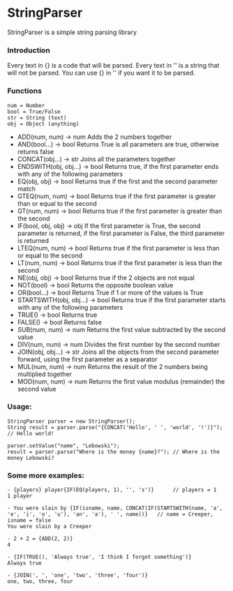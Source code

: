 # StringParser 
StringParser is a simple string parsing library

### Introduction

Every text in {} is a code that will be parsed. 
Every text in '' is a string that will not be parsed. 
You can use {} in '' if you want it to be parsed. 

### Functions
```
num = Number
bool = True/False
str = String (text)
obj = Object (anything)
```


- ADD(num, num) -> num   Adds the 2 numbers together
- AND(bool...) -> bool   Returns True is all parameters are true, otherwise returns false
- CONCAT(obj...) -> str   Joins all the parameters together
- ENDSWITH(obj, obj...) -> bool   Returns true, if the first parameter ends with any of the following parameters
- EQ(obj, obj) -> bool   Returns true if the first and the second parameter match
- GTEQ(num, num) -> bool   Returns true if the first parameter is greater than or equal to the second
- GT(num, num) -> bool   Returns true if the first parameter is greater than the second
- IF(bool, obj, obj) -> obj   If the first parameter is True, the second parameter is returned, if the first parameter is False, the third parameter is returned
- LTEQ(num, num) -> bool   Returns true if the first parameter is less than or equal to the second
- LT(num, num) -> bool   Returns true if the first parameter is less than the second
- NE(obj, obj) -> bool   Returns true if the 2 objects are not equal
- NOT(bool) -> bool   Returns the opposite boolean value
- OR(bool...) -> bool   Returns True if 1 or more of the values is True
- STARTSWITH(obj, obj...) -> bool   Returns true if the first parameter starts with any of the following parameters
- TRUE() -> bool   Returns true
- FALSE() -> bool   Returns false
- SUB(num, num) -> num   Returns the first value subtracted by the second value
- DIV(num, num) -> num   Divides the first number by the second number
- JOIN(obj, obj...) -> str   Joins all the objects from the second parameter forward, using the first parameter as a separator
- MUL(num, num) -> num   Returns the result of the 2 numbers being multiplied together
- MOD(num, num) -> num   Returns the first value modulus (remainder) the second value




### Usage:

```
StringParser parser = new StringParser();
String result = parser.parse("{CONCAT('Hello', ' ', 'world', '!')}");  // Hello world!

parser.setValue("name", "Lebowski");
result = parser.parse("Where is the money {name}?"); // Where is the money Lebowski?
```


### Some more examples:

```
- {players} player{IF(EQ(players, 1), '', 's')}      // players = 1
1 player

- You were slain by {IF(isname, name, CONCAT(IF(STARTSWITH(name, 'a', 'e', 'i', 'o', 'u'), 'an', 'a'), ' ', name))}   // name = Creeper, isname = false
You were slain by a Creeper

- 2 + 2 = {ADD(2, 2)}
4

- {IF(TRUE(), 'Always true', 'I think I forgot something')}
Always true

- {JOIN(', ', 'one', 'two', 'three', 'four')}
one, two, three, four
```
